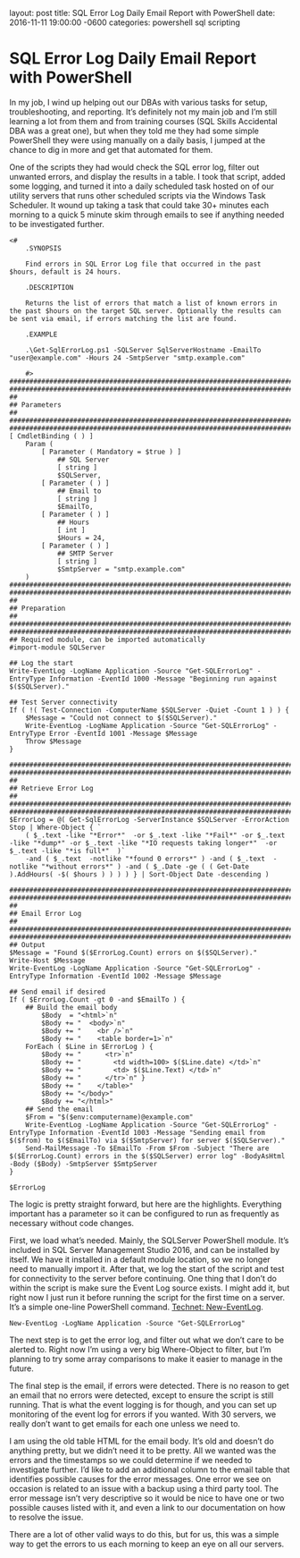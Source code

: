layout: post
title: SQL Error Log Daily Email Report with PowerShell
date: 2016-11-11 19:00:00 -0600
categories: powershell sql scripting

# SQL Error Log Daily Email Report with PowerShell



In my job, I wind up helping out our DBAs with various tasks for setup, troubleshooting, and reporting. It’s definitely not my main job and I’m still learning a lot from them and from training courses (SQL Skills Accidental DBA was a great one), but when they told me they had some simple PowerShell they were using manually on a daily basis, I jumped at the chance to dig in more and get that automated for them.

One of the scripts they had would check the SQL error log, filter out unwanted errors, and display the results in a table. I took that script, added some logging, and turned it into a daily scheduled task hosted on of our utility servers that runs other scheduled scripts via the Windows Task Scheduler. It wound up taking a task that could take 30+ minutes each morning to a quick 5 minute skim through emails to see if anything needed to be investigated further.

```
<#
	.SYNOPSIS
	
	Find errors in SQL Error Log file that occurred in the past $hours, default is 24 hours.

	.DESCRIPTION

	Returns the list of errors that match a list of known errors in the past $hours on the target SQL server. Optionally the results can be sent via email, if errors matching the list are found.

	.EXAMPLE
	
	.\Get-SqlErrorLog.ps1 -SQLServer SqlServerHostname -EmailTo "user@example.com" -Hours 24 -SmtpServer "smtp.example.com"
	
	#>
################################################################################
################################################################################
##
## Parameters
##
################################################################################
################################################################################
[ CmdletBinding ( ) ]
	Param (
		[ Parameter ( Mandatory = $true ) ]
			## SQL Server
			[ string ]
			$SQLServer,
		[ Parameter ( ) ]
			## Email to
			[ string ]
			$EmailTo,
		[ Parameter ( ) ]
			## Hours
			[ int ]
			$Hours = 24,
		[ Parameter ( ) ]
			## SMTP Server
			[ string ]
			$SmtpServer = "smtp.example.com"
	)
################################################################################
################################################################################
##
## Preparation
##
################################################################################
################################################################################
## Required module, can be imported automatically
#import-module SQLServer

## Log the start
Write-EventLog -LogName Application -Source "Get-SQLErrorLog" -EntryType Information -EventId 1000 -Message "Beginning run against $($SQLServer)."

## Test Server connectivity
If ( !( Test-Connection -ComputerName $SQLServer -Quiet -Count 1 ) ) {
	$Message = "Could not connect to $($SQLServer)."
	Write-EventLog -LogName Application -Source "Get-SQLErrorLog" -EntryType Error -EventId 1001 -Message $Message
	Throw $Message
}

################################################################################
################################################################################
##
## Retrieve Error Log
##
################################################################################
################################################################################
$ErrorLog = @( Get-SqlErrorLog -ServerInstance $SQLServer -ErrorAction Stop | Where-Object { `
	( $_.text -like "*Error*"  -or $_.text -like "*Fail*" -or $_.text -like "*dump*" -or $_.text -like "*IO requests taking longer*"  -or $_.text -like "*is full*"  )`
	-and ( $_.text  -notlike "*found 0 errors*" ) -and ( $_.text  -notlike "*without errors*" ) -and ( $_.Date -ge ( ( Get-Date ).AddHours( -$( $hours ) ) ) ) } | Sort-Object Date -descending )

################################################################################
################################################################################
##
## Email Error Log
##
################################################################################
################################################################################
## Output
$Message = "Found $($ErrorLog.Count) errors on $($SQLServer)."
Write-Host $Message
Write-EventLog -LogName Application -Source "Get-SQLErrorLog" -EntryType Information -EventId 1002 -Message $Message

## Send email if desired
If ( $ErrorLog.Count -gt 0 -and $EmailTo ) {
	## Build the email body
		$Body  = "<html>`n"
		$Body += "  <body>`n"
		$Body += "    <br />`n"
		$Body += "    <table border=1>`n"
	ForEach ( $Line in $ErrorLog ) {
		$Body += "      <tr>`n"
		$Body += "        <td width=100> $($Line.date) </td>`n"
		$Body += "        <td> $($Line.Text) </td>`n"
		$Body += "      </tr>`n" }
		$Body += "    </table>"
		$Body += "</body>"
		$Body += "</html>"
	## Send the email
	$From = "$($env:computername)@example.com"
	Write-EventLog -LogName Application -Source "Get-SQLErrorLog" -EntryType Information -EventId 1003 -Message "Sending email from $($from) to $($EmailTo) via $($SmtpServer) for server $($SQLServer)."
	Send-MailMessage -To $EmailTo -From $From -Subject "There are $($ErrorLog.Count) errors in the $($SQLServer) error log" -BodyAsHtml -Body ($Body) -SmtpServer $SmtpServer
}

$ErrorLog
```

The logic is pretty straight forward, but here are the highlights. Everything important has a parameter so it can be configured to run as frequently as necessary without code changes.

First, we load what’s needed. Mainly, the SQLServer PowerShell module. It’s included in SQL Server Management Studio 2016, and can be installed by itself. We have it installed in a default module location, so we no longer need to manually import it. After that, we log the start of the script and test for connectivity to the server before continuing. One thing that I don’t do within the script is make sure the Event Log source exists. I might add it, but right now I just run it before running the script for the first time on a server. It’s a simple one-line PowerShell command. [Technet: New-EventLog](https://technet.microsoft.com/en-us/library/hh849768.aspx).

```
New-EventLog -LogName Application -Source "Get-SQLErrorLog"
```

The next step is to get the error log, and filter out what we don’t care to be alerted to. Right now I’m using a very big Where-Object to filter, but I’m planning to try some array comparisons to make it easier to manage in the future.

The final step is the email, if errors were detected. There is no reason to get an email that no errors were detected, except to ensure the script is still running. That is what the event logging is for though, and you can set up monitoring of the event log for errors if you wanted. With 30 servers, we really don’t want to get emails for each one unless we need to.

I am using the old table HTML for the email body. It’s old and doesn’t do anything pretty, but we didn’t need it to be pretty. All we wanted was the errors and the timestamps so we could determine if we needed to investigate further. I’d like to add an additional column to the email table that identifies possible causes for the error messages. One error we see on occasion is related to an issue with a backup using a third party tool. The error message isn’t very descriptive so it would be nice to have one or two possible causes listed with it, and even a link to our documentation on how to resolve the issue.

There are a lot of other valid ways to do this, but for us, this was a simple way to get the errors to us each morning to keep an eye on all our servers.

